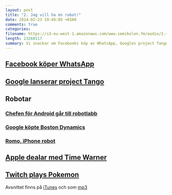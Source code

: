 ```yaml
---
layout: post
title: "2. Jag vill ha en robot!"
date: 2014-02-23 19:49:05 +0100
comments: true
categories: 
filename: https://s3-eu-west-1.amazonaws.com/www.semikolon.fm/audio/2.+Jag+vill+ha+en+robot!.mp3
length: 23260117
summary: Vi snackar om Facebooks köp av WhatsApp, Googles project Tango, robotar, med mera.
---
```



<div id="outline-container-1" class="outline-2">
<h2 id="sec-1"><a href="http://arstechnica.com/business/2014/02/facebook-buys-whatsapp-for-16-billion/">Facebook köper WhatsApp</a></h2>
<div class="outline-text-2" id="text-1">

</div>

</div>

<div id="outline-container-2" class="outline-2">
<h2 id="sec-2"><a href="http://arstechnica.com/gadgets/2014/02/googles-project-tango-is-a-smartphone-with-kinect-style-computer-vision/">Google lanserar project Tango</a></h2>
<div class="outline-text-2" id="text-2">

</div>

</div>

<div id="outline-container-3" class="outline-2">
<h2 id="sec-3">Robotar</h2>
<div class="outline-text-2" id="text-3">


</div>

<div id="outline-container-3-1" class="outline-3">
<h3 id="sec-3-1"><a href="http://news.cnet.com/8301-1023_3-57614454-93/andy-rubins-next-google-moonshot-project-robots/">Chefen för Android går till robotlabb</a></h3>
<div class="outline-text-3" id="text-3-1">

</div>

</div>

<div id="outline-container-3-2" class="outline-3">
<h3 id="sec-3-2"><a href="http://www.theguardian.com/technology/2013/dec/17/google-boston-dynamics-robots-atlas-bigdog-cheetah">Google köpte Boston Dynamics</a></h3>
<div class="outline-text-3" id="text-3-2">

</div>

</div>

<div id="outline-container-3-3" class="outline-3">
<h3 id="sec-3-3"><a href="http://romotive.com">Romo, iPhone robot</a></h3>
<div class="outline-text-3" id="text-3-3">

</div>
</div>

</div>

<div id="outline-container-4" class="outline-2">
<h2 id="sec-4"><a href="http://www.macrumors.com/2014/02/12/new-apple-tv-april/">Apple dealar med Time Warner</a></h2>
<div class="outline-text-2" id="text-4">

</div>

</div>

<div id="outline-container-5" class="outline-2">
<h2 id="sec-5"><a href="http://www.twitch.tv/twitchplayspokemon">Twitch plays Pokemon</a></h2>
<div class="outline-text-2" id="text-5">


<p>
Avsnittet finns på <a href="https://itunes.apple.com/us/podcast/semikolon/id824241885">iTunes</a> och som <a href="https://s3-eu-west-1.amazonaws.com/www.semikolon.fm/audio/2.+Jag+vill+ha+en+robot!.mp3">mp3</a>
</p></div>
</div>
